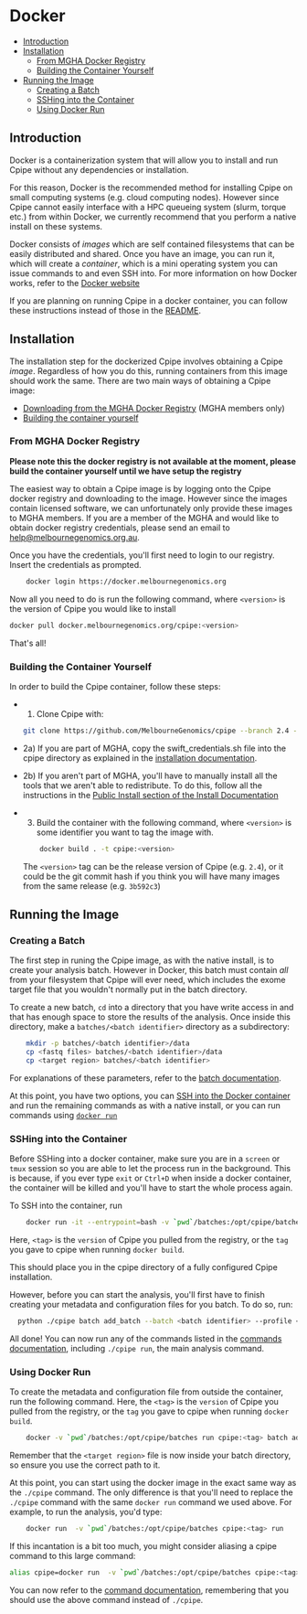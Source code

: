 # Docker
* [Introduction](#introduction)
* [Installation](#installation)
    * [From MGHA Docker Registry](#from-mgha-docker-registry)
    * [Building the Container Yourself](#building-the-container-yourself)
* [Running the Image](#running-the-image)
    * [Creating a Batch](#creating-a-batch)
    * [SSHing into the Container](#sshing-into-the-container)
    * [Using Docker Run](#using-docker-run)

## Introduction
Docker is a containerization system that will allow you to install and run Cpipe without any dependencies or installation.

For this reason, Docker is the recommended method for installing Cpipe on small computing systems (e.g. cloud computing nodes).
However since Cpipe cannot easily interface with a HPC queueing system (slurm, torque etc.) from within Docker, we
currently recommend that you perform a native install on these systems.

Docker consists of *images* which are self contained filesystems that can be easily distributed and shared. Once you have
an image, you can run it, which will create a *container*, which is a mini operating system you can issue commands to
and even SSH into. For more information on how Docker works, refer to the [Docker website](https://www.docker.com/what-docker)

If you are planning on running Cpipe in a docker container, you can follow these instructions instead of those in the
[README](../README.md).

## Installation
The installation step for the dockerized Cpipe involves obtaining a Cpipe *image*. Regardless of how you do this, running
containers from this image should work the same. There are two main ways of obtaining a Cpipe image:
* [Downloading from the MGHA Docker Registry](#from-mgha-docker-registry) (MGHA members only)
* [Building the container yourself](#building-the-container-yourself)

### From MGHA Docker Registry
**Please note this the docker registry is not available at the moment, please build the container yourself until we have
setup the registry**

The easiest way to obtain a Cpipe image is by logging onto the Cpipe docker registry and downloading to the image. However
 since the images contain licensed software, we can unfortunately only provide these images to MGHA members. If you are
 a member of the MGHA and would like to obtain docker registry credentials, please send an email to help@melbournegenomics.org.au.

Once you have the credentials, you'll first need to login to our registry. Insert the credentials as prompted.
```bash
    docker login https://docker.melbournegenomics.org
```

Now all you need to do is run the following command, where `<version>` is the version of Cpipe you would like to install
```bash
docker pull docker.melbournegenomics.org/cpipe:<version>
```

That's all!

### Building the Container Yourself

In order to build the Cpipe container, follow these steps:

* 1) Clone Cpipe with:

    ```bash
    git clone https://github.com/MelbourneGenomics/cpipe --branch 2.4 --depth 1
    ```
* 2a) If you are part of MGHA, copy the swift_credentials.sh file
into the cpipe directory as explained in the [installation documentation](install.md#mgha-install).
* 2b) If you aren't part of MGHA, you'll have to manually install all the tools that we aren't able to redistribute. To
do this, follow all the instructions in the [Public Install section of the Install Documentation](install.md#public-install)
* 3) Build the container with the following command, where `<version>` is some identifier you want to tag the image with.

    ```bash
        docker build . -t cpipe:<version>
    ```
    The `<version>` tag can be the release version of Cpipe (e.g. `2.4`), or it could be the git commit hash if you think
    you will have many images from the same release (e.g. `3b592c3`)

## Running the Image

### Creating a Batch

The first step in runing the Cpipe image, as with the native install, is to create your analysis batch. However in
 Docker, this batch must contain *all* from your filesystem that Cpipe will ever need, which includes the exome target
 file that you wouldn't normally put in the batch directory.

 To create a new batch, `cd` into a directory that
 you have write access in and that has enough space to store the results of the analysis. Once inside this directory,
 make a `batches/<batch identifier>` directory as a subdirectory:

```bash
    mkdir -p batches/<batch identifier>/data
    cp <fastq files> batches/<batch identifier>/data
    cp <target region> batches/<batch identifier>
```
For explanations of these parameters, refer to the [batch documentation](batches.md#creating-a-batch).

At this point, you have two options, you can [SSH into the Docker container](#sshing-into-the-container) and run the remaining commands as with a
native install, or you can run commands using [`docker run`](#using-docker-run)

### SSHing into the Container
Before SSHing into a docker container, make sure you are in a `screen` or `tmux` session so you are able to let the process
run in the background. This is because, if you ever type `exit` or `Ctrl+D` when inside a docker container, the container
will be killed and you'll have to start the whole process again.

To SSH into the container, run
```bash
    docker run -it --entrypoint=bash -v `pwd`/batches:/opt/cpipe/batches cpipe:<tag>
```
Here, `<tag>` is the `version` of Cpipe you pulled from the registry, or the `tag` you gave to cpipe when running `docker build`.

This should place you in the cpipe directory of a fully configured Cpipe installation.

However, before you can start the analysis, you'll first have to finish creating your metadata and configuration files for you batch. To do so, run:
```bash
  python ./cpipe batch add_batch --batch <batch identifier> --profile <profile name> --exome <target region>
```

All done! You can now run any of the commands listed in the [commands documentation](commands.md), including `./cpipe run`,
the main analysis command.

### Using Docker Run

To create the metadata and configuration file from outside the container, run the following command. Here, the
`<tag>` is the `version` of Cpipe you pulled from the registry, or the `tag` you gave to cpipe when running `docker build`.
```bash
    docker -v `pwd`/batches:/opt/cpipe/batches run cpipe:<tag> batch add_batch --batch <batch identifier> --profile ALL --exome <target region>
```

Remember that the `<target region>` file is now inside your batch directory, so ensure you use the correct path to
it.

At this point, you can start using the docker image in the exact same way as the `./cpipe` command. The only difference is
that you'll need to replace the `./cpipe` command with the same `docker run` command we used above. For example, to run
the analysis, you'd type:
```bash
    docker run  -v `pwd`/batches:/opt/cpipe/batches cpipe:<tag> run
```

If this incantation is a bit too much, you might consider aliasing a cpipe command to this large command:
```bash
alias cpipe=docker run  -v `pwd`/batches:/opt/cpipe/batches cpipe:<tag>
```

You can now refer to the [command documentation](commands.md), remembering that you should use the above command instead
of `./cpipe`.
